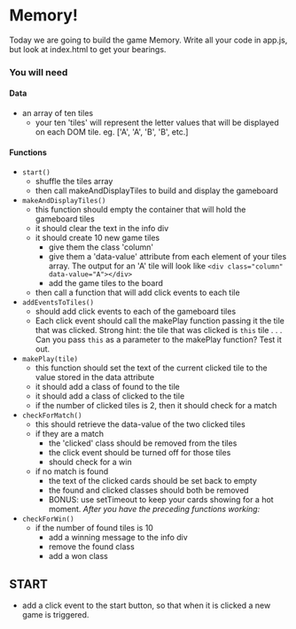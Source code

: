 # Memory!

Today we are going to build the game Memory. Write all your code in app.js, but
look at index.html to get your bearings.

### You will need

#### Data

- an array of ten tiles
	- your ten 'tiles' will represent the letter values that will be displayed on each DOM tile. eg. ['A', 'A', 'B', 'B', etc.]

#### Functions

- `start()`
	- shuffle the tiles array
	- then call makeAndDisplayTiles to build and display the gameboard
- `makeAndDisplayTiles()`
	- this function should empty the container that will hold the gameboard tiles
	- it should clear the text in the info div
	- it should create 10 new game tiles 
	    - give them the class 'column'
		- give them a 'data-value' attribute from each element of your tiles array. The output for an 'A' tile will look like ` <div class="column" data-value="A"></div> `
		- add the game tiles to the board
	- then call a function that will add click events to each tile
- `addEventsToTiles()`
	- should add click events to each of the gameboard tiles
	- Each click event should call the makePlay function passing it the tile that was clicked. Strong hint: the tile that was clicked is `this` tile . . . Can you pass `this` as a parameter to the makePlay function? Test it out.
- `makePlay(tile)`
	- this function should set the text of the current clicked tile to the value stored in the data attribute
	- it should add a class of found to the tile
	- it should add a class of clicked to the tile
	- if the number of clicked tiles is 2, then it should check for a match
- `checkForMatch()`
	- this should retrieve the data-value of the two clicked tiles
	- if they are a match
		- the 'clicked' class should be removed from the tiles
		- the click event should be turned off for those tiles
		- should check for a win
	- if no match is found
		- the text of the clicked cards should be set back to empty
		- the found and clicked classes should both be removed
		- BONUS: use setTimeout to keep your cards showing for a hot
		  moment.
*After you have the preceding functions working:*
- `checkForWin()`
	- if the number of found tiles is 10
		- add a winning message to the info div
		- remove the found class
		- add a won class

## START

- add a click event to the start button, so that when it is clicked a new game is triggered.

